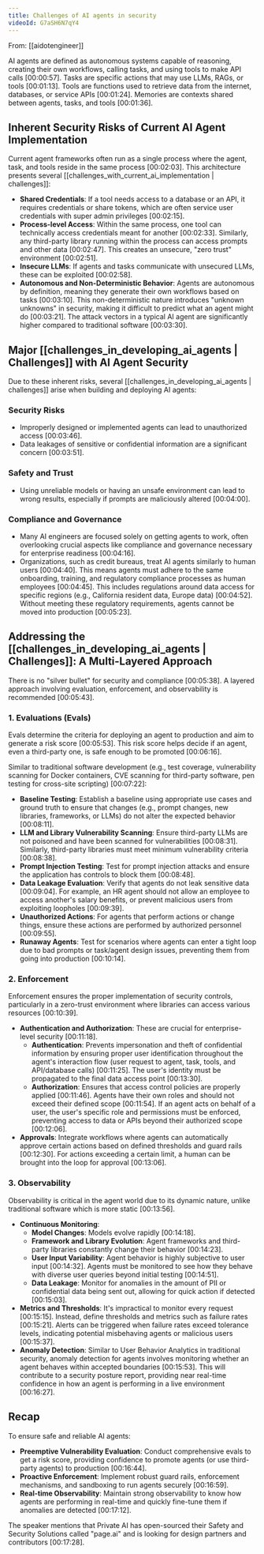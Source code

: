 ```yaml
---
title: Challenges of AI agents in security
videoId: G7aSH6N7qY4
---
```


From: [[aidotengineer]] <br/> 

AI agents are defined as autonomous systems capable of reasoning, creating their own workflows, calling tasks, and using tools to make API calls [00:00:57]. Tasks are specific actions that may use LLMs, RAGs, or tools [00:01:13]. Tools are functions used to retrieve data from the internet, databases, or service APIs [00:01:24]. Memories are contexts shared between agents, tasks, and tools [00:01:36].

## Inherent Security Risks of Current AI Agent Implementation

Current agent frameworks often run as a single process where the agent, task, and tools reside in the same process [00:02:03]. This architecture presents several [[challenges_with_current_ai_implementation | challenges]]:
*   **Shared Credentials**: If a tool needs access to a database or an API, it requires credentials or share tokens, which are often service user credentials with super admin privileges [00:02:15].
*   **Process-level Access**: Within the same process, one tool can technically access credentials meant for another [00:02:33]. Similarly, any third-party library running within the process can access prompts and other data [00:02:47]. This creates an unsecure, "zero trust" environment [00:02:51].
*   **Insecure LLMs**: If agents and tasks communicate with unsecured LLMs, these can be exploited [00:02:58].
*   **Autonomous and Non-Deterministic Behavior**: Agents are autonomous by definition, meaning they generate their own workflows based on tasks [00:03:10]. This non-deterministic nature introduces "unknown unknowns" in security, making it difficult to predict what an agent might do [00:03:21]. The attack vectors in a typical AI agent are significantly higher compared to traditional software [00:03:30].

## Major [[challenges_in_developing_ai_agents | Challenges]] with AI Agent Security

Due to these inherent risks, several [[challenges_in_developing_ai_agents | challenges]] arise when building and deploying AI agents:

### Security Risks
*   Improperly designed or implemented agents can lead to unauthorized access [00:03:46].
*   Data leakages of sensitive or confidential information are a significant concern [00:03:51].

### Safety and Trust
*   Using unreliable models or having an unsafe environment can lead to wrong results, especially if prompts are maliciously altered [00:04:00].

### Compliance and Governance
*   Many AI engineers are focused solely on getting agents to work, often overlooking crucial aspects like compliance and governance necessary for enterprise readiness [00:04:16].
*   Organizations, such as credit bureaus, treat AI agents similarly to human users [00:04:40]. This means agents must adhere to the same onboarding, training, and regulatory compliance processes as human employees [00:04:45]. This includes regulations around data access for specific regions (e.g., California resident data, Europe data) [00:04:52]. Without meeting these regulatory requirements, agents cannot be moved into production [00:05:23].

## Addressing the [[challenges_in_developing_ai_agents | Challenges]]: A Multi-Layered Approach

There is no "silver bullet" for security and compliance [00:05:38]. A layered approach involving evaluation, enforcement, and observability is recommended [00:05:43].

### 1. Evaluations (Evals)
Evals determine the criteria for deploying an agent to production and aim to generate a risk score [00:05:53]. This risk score helps decide if an agent, even a third-party one, is safe enough to be promoted [00:06:16].

Similar to traditional software development (e.g., test coverage, vulnerability scanning for Docker containers, CVE scanning for third-party software, pen testing for cross-site scripting) [00:07:22]:
*   **Baseline Testing**: Establish a baseline using appropriate use cases and ground truth to ensure that changes (e.g., prompt changes, new libraries, frameworks, or LLMs) do not alter the expected behavior [00:08:11].
*   **LLM and Library Vulnerability Scanning**: Ensure third-party LLMs are not poisoned and have been scanned for vulnerabilities [00:08:31]. Similarly, third-party libraries must meet minimum vulnerability criteria [00:08:38].
*   **Prompt Injection Testing**: Test for prompt injection attacks and ensure the application has controls to block them [00:08:48].
*   **Data Leakage Evaluation**: Verify that agents do not leak sensitive data [00:09:04]. For example, an HR agent should not allow an employee to access another's salary benefits, or prevent malicious users from exploiting loopholes [00:09:39].
*   **Unauthorized Actions**: For agents that perform actions or change things, ensure these actions are performed by authorized personnel [00:09:55].
*   **Runaway Agents**: Test for scenarios where agents can enter a tight loop due to bad prompts or task/agent design issues, preventing them from going into production [00:10:14].

### 2. Enforcement
Enforcement ensures the proper implementation of security controls, particularly in a zero-trust environment where libraries can access various resources [00:10:39].
*   **Authentication and Authorization**: These are crucial for enterprise-level security [00:11:18].
    *   **Authentication**: Prevents impersonation and theft of confidential information by ensuring proper user identification throughout the agent's interaction flow (user request to agent, task, tools, and API/database calls) [00:11:25]. The user's identity must be propagated to the final data access point [00:13:30].
    *   **Authorization**: Ensures that access control policies are properly applied [00:11:46]. Agents have their own roles and should not exceed their defined scope [00:11:54]. If an agent acts on behalf of a user, the user's specific role and permissions must be enforced, preventing access to data or APIs beyond their authorized scope [00:12:06].
*   **Approvals**: Integrate workflows where agents can automatically approve certain actions based on defined thresholds and guard rails [00:12:30]. For actions exceeding a certain limit, a human can be brought into the loop for approval [00:13:06].

### 3. Observability
Observability is critical in the agent world due to its dynamic nature, unlike traditional software which is more static [00:13:56].
*   **Continuous Monitoring**:
    *   **Model Changes**: Models evolve rapidly [00:14:18].
    *   **Framework and Library Evolution**: Agent frameworks and third-party libraries constantly change their behavior [00:14:23].
    *   **User Input Variability**: Agent behavior is highly subjective to user input [00:14:32]. Agents must be monitored to see how they behave with diverse user queries beyond initial testing [00:14:51].
    *   **Data Leakage**: Monitor for anomalies in the amount of PII or confidential data being sent out, allowing for quick action if detected [00:15:03].
*   **Metrics and Thresholds**: It's impractical to monitor every request [00:15:15]. Instead, define thresholds and metrics such as failure rates [00:15:21]. Alerts can be triggered when failure rates exceed tolerance levels, indicating potential misbehaving agents or malicious users [00:15:37].
*   **Anomaly Detection**: Similar to User Behavior Analytics in traditional security, anomaly detection for agents involves monitoring whether an agent behaves within accepted boundaries [00:15:53]. This will contribute to a security posture report, providing near real-time confidence in how an agent is performing in a live environment [00:16:27].

## Recap
To ensure safe and reliable AI agents:
*   **Preemptive Vulnerability Evaluation**: Conduct comprehensive evals to get a risk score, providing confidence to promote agents (or use third-party agents) to production [00:16:44].
*   **Proactive Enforcement**: Implement robust guard rails, enforcement mechanisms, and sandboxing to run agents securely [00:16:59].
*   **Real-time Observability**: Maintain strong observability to know how agents are performing in real-time and quickly fine-tune them if anomalies are detected [00:17:12].

The speaker mentions that Private AI has open-sourced their Safety and Security Solutions called "page.ai" and is looking for design partners and contributors [00:17:28].